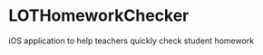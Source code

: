 LOTHomeworkChecker
==================

iOS application to help teachers quickly check student homework
